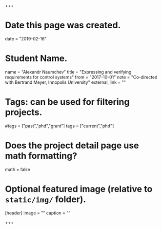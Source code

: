 +++
# Date this page was created.
date = "2019-02-16"

# Student Name.
name = "Alexandr Naumchev"
title = "Expressing and verifying requirements for control systems"
from = "2017-10-01"
note = "Co-directed with Bertrand Meyer, Innopolis University"
external_link = ""

# Tags: can be used for filtering projects.
#tags = ["past","phd","grant"]
tags = ["current","phd"]

# Does the project detail page use math formatting?
math = false

# Optional featured image (relative to `static/img/` folder).
[header]
image = ""
caption = ""

+++
